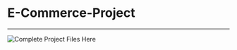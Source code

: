 # E-Commerce-Project
---
![Complete Project Files Here]("https://drive.google.com/drive/u/0/folders/1uyEM3rM_bb7ljbkOmVwD9Ytof-hBYjZr")
